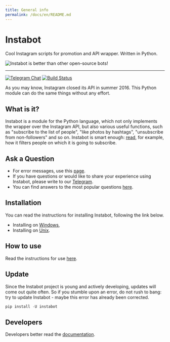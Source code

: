 ```yaml
---
title: General info
permalink: /docs/en/README.md
---
```


# Instabot

Cool Instagram scripts for promotion and API wrapper. Written in Python.

![Instabot is better than other open-source bots!](/docs/img/tag%20instabot.png "Instabot is better than other open-source bots!")

___
[![Telegram Chat](https://img.shields.io/badge/chat%20on-Telegram-blue.svg)](https://t.me/joinchat/AAAAAEHxHAtKhKo4X4r7xg)
[![Build Status](https://travis-ci.org/instagrambot/instabot.svg?branch=master)](https://travis-ci.org/instagrambot/instabot)

As you may know, Instagram closed its API in summer 2016. This Python module can do the same things without any effort.

## What is it?

Instabot is a module for the Python language, which not only implements the wrapper over the Instagram API, but also various useful functions, such as "subscribe to the list of people", "like photos by hashtags", "unsubscribe from non-followers" and so on. Instabot is smart enough: [read](/docs/en/Filtration.md), for example, how it filters people on which it is going to subscribe.

## Ask a Question

* For error messages, use this [page](https://github.com/instagrambot/instabot/issues).
* If you have questions or would like to share your experience using Instabot, please write to our [Telegram](https://t.me/instabotproject).
* You can find answers to the most popular questions [here](/docs/en/FAQ.md).

## Installation

You can read the instructions for installing Instabot, following the link below.
* Installing on [Windows](/docs/en/Installation_on_Windows.md),
* Installing on [Unix](/docs/en/Installation_on_Unix.md).

## How to use

Read the instructions for use [here](/docs/en/How_to_use.md).

## Update

Since the Instabot project is young and actively developing, updates will come out quite often. So if you stumble upon an error, do not rush to bang: try to update Instabot - maybe this error has already been corrected.

``` python
pip install -U instabot
```

## Developers

Developers better read the [documentation](/docs/en/For_developers.md).
